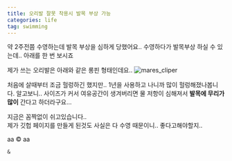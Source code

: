 ```yaml
---
title: 오리발 잘못 착용시 발목 부상 가능
categories: life
tag: swimming
---
```


약 2주전쯤 수영하는데 발목 부상을 심하게 당했어요..
수영하다가 발목부상 하실 수 있는데.. 아래를 한 번 보시죠

제가 쓰는 오리발은 아래와 같은 롱핀 형태인데요..
![mares_cliper](https://drive.google.com/uc?id=1UNTU3-lcInVELTSwoatYmtl784nqMwvt)

처음에 살때부터 조금 헐렁하긴 했지만.. 1년을 사용하고 나니까 많이 헐렁해졌나봅니다.
알고보니.. 사이즈가 커서 여유공간이 생겨버리면 물 저항이 심해져서
**발목에 무리가 많이** 간다고 하더라구요...

지금은 꼼짝없이 쉬고있습니다..    
제가 깃헙 페이지를 만들게 된것도 사실은 다 수영 때문이니.. 좋다고해야할지..

aa &copy; aa
```
&
```
